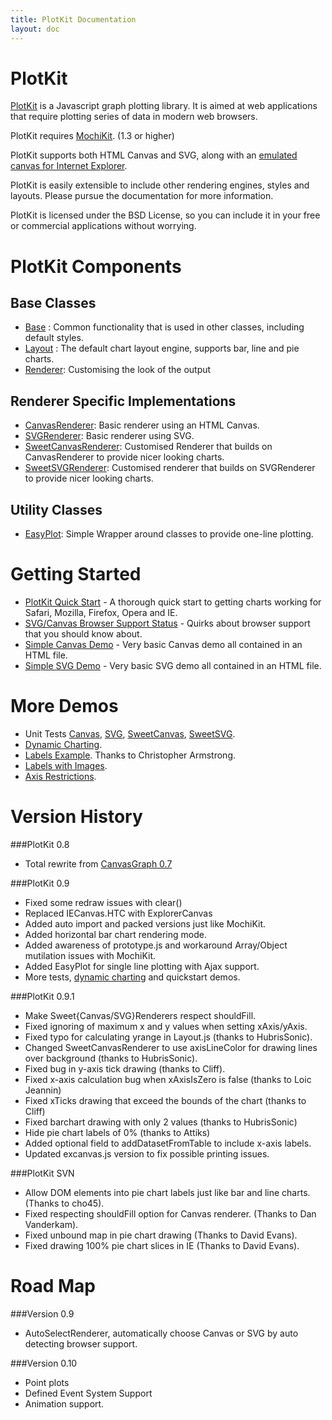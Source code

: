 ```yaml
---
title: PlotKit Documentation
layout: doc
---
```


PlotKit
=======

[PlotKit][] is a Javascript graph plotting library. It is aimed at web
applications that require plotting series of data in modern web
browsers. 

PlotKit requires [MochiKit][]. (1.3 or higher)

PlotKit supports both HTML Canvas and SVG, along with an 
[emulated canvas for Internet Explorer][IECanvas].

PlotKit is easily extensible to include other rendering engines,
styles and layouts. Please pursue the documentation for more
information.

PlotKit is licensed under the BSD License, so you can include it in
your free or commercial applications without worrying.

PlotKit Components
==================

Base Classes
------------

* [Base][] : Common functionality that is used in other classes,
  including default styles.
* [Layout][] : The default chart layout engine, supports bar, line and
               pie charts.
* [Renderer][]: Customising the look of the output

Renderer Specific Implementations
---------------------------------

* [CanvasRenderer][]: Basic renderer using an HTML Canvas.
* [SVGRenderer][]: Basic renderer using SVG.
* [SweetCanvasRenderer][]: Customised Renderer that builds on CanvasRenderer to provide nicer looking charts.
* [SweetSVGRenderer][]: Customised renderer that builds on SVGRenderer to provide nicer looking charts.
   
Utility Classes
---------------

* [EasyPlot][]: Simple Wrapper around classes to provide one-line plotting.

Getting Started
===============

* [PlotKit Quick Start][QuickStart] - A thorough quick start to getting charts working for Safari, Mozilla, Firefox, Opera and IE.
* [SVG/Canvas Browser Support Status][Browser] - Quirks about browser support that you should know about.
* [Simple Canvas Demo][QuickstartCanvasDemo] - Very basic Canvas demo all contained in an HTML file.
* [Simple SVG Demo][QuickstartSVGDemo] - Very basic SVG demo all contained in an HTML file.

More Demos
==========

* Unit Tests [Canvas][CanvasTest], [SVG][SVGTest], [SweetCanvas][SCanvasTest], [SweetSVG][SSVGTest].
* [Dynamic Charting][DynamicTest].
* [Labels Example][]. Thanks to Christopher Armstrong.
* [Labels with Images][].
* [Axis Restrictions][].

Version History
===============


###PlotKit 0.8

* Total rewrite from [CanvasGraph 0.7][CanvasGraph]

###PlotKit 0.9

* Fixed some redraw issues with clear()
* Replaced IECanvas.HTC with ExplorerCanvas
* Added auto import and packed versions just like MochiKit.
* Added horizontal bar chart rendering mode.
* Added awareness of prototype.js and workaround Array/Object mutilation issues with MochiKit.
* Added EasyPlot for single line plotting with Ajax support.
* More tests, [dynamic charting][DynamicTest] and quickstart demos.

###PlotKit 0.9.1

* Make Sweet{Canvas/SVG}Renderers respect shouldFill.
* Fixed ignoring of maximum x and y values when setting xAxis/yAxis.
* Fixed typo for calculating yrange in Layout.js (thanks to
    HubrisSonic).
* Changed SweetCanvasRenderer to use axisLineColor for drawing lines over 
    background (thanks to HubrisSonic).
* Fixed bug in y-axis tick drawing (thanks to Cliff).
* Fixed x-axis calculation bug when xAxisIsZero is false (thanks to 
    Loic Jeannin)
* Fixed xTicks drawing that exceed the bounds of the chart (thanks to
    Cliff)
* Fixed barchart drawing with only 2 values (thanks to HubrisSonic)
* Hide pie chart labels of 0% (thanks to Attiks)
* Added optional field to addDatasetFromTable to include x-axis labels.
* Updated excanvas.js version to fix possible printing issues.

###PlotKit SVN

* Allow DOM elements into pie chart labels just like bar and line
     charts. (Thanks to cho45).
* Fixed respecting shouldFill option for Canvas renderer. (Thanks to Dan Vanderkam).
* Fixed unbound map in pie chart drawing (Thanks to David Evans).
* Fixed drawing 100% pie chart slices in IE (Thanks to David Evans).

Road Map
========
###Version 0.9

* AutoSelectRenderer, automatically choose Canvas or SVG by auto detecting browser support.

###Version 0.10

* Point plots
* Defined Event System Support
* Animation support.

[QuickStart]: PlotKit.QuickStart.html
[CanvasGraph]: http://www.liquidx.net/canvasgraphjs/
[PlotKit]: http://www.liquidx.net/plotkit/
[MochiKit]: http://mochikit.com/
[IECanvas]: http://me.eae.net/archive/2005/12/29/canvas-in-ie/
[Base]: PlotKit.Base.html
[Styles]: PlotKit.Styles.html
[Layout]: PlotKit.Layout.html
[Renderer]: PlotKit.Renderer.html
[CanvasRenderer]: PlotKit.Canvas.html
[SVGRenderer]: PlotKit.SVG.html
[SweetCanvasRenderer]: PlotKit.SweetCanvas.html
[SweetSVGRenderer]: PlotKit.SweetSVG.html
[EasyPlot]: PlotKit.EasyPlot.html
[Browser]: SVGCanvasCompat.html
[CanvasTest]: tests/basic.html
[SVGTest]: tests/svg.html
[SCanvasTest]: tests/sweet.html
[SSVGTest]: tests/sweet-svg.html
[QuickstartCanvasDemo]: tests/quickstart.html
[QuickstartSVGDemo]: tests/quickstart-svg.html
[QuickstartEasyDemo]: tests/quickstart-easy.html
[DynamicTest]: tests/dynamic.html
[Labels Example]: tests/labels.html
[Labels with Images]: tests/labels-img.html
[Axis Restrictions]: tests/axis.html

